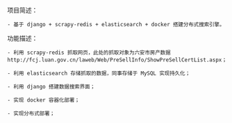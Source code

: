 
项目简述：

	- 基于 django + scrapy-redis + elasticsearch + docker 搭建分布式搜索引擎。


功能描述：

	- 利用 scrapy-redis 抓取网页，此处的抓取对象为六安市房产数据 http://fcj.luan.gov.cn/laweb/Web/PreSellInfo/ShowPreSellCertList.aspx；

	- 利用 elasticsearch 存储抓取的数据，同事存储于 MySQL 实现持久化；

	- 利用 django 搭建数据搜索界面；

	- 实现 docker 容器化部署；

	- 实现分布式部署；

